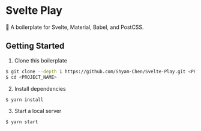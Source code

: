 # Svelte Play

:icecream: A boilerplate for Svelte, Material, Babel, and PostCSS.

## Getting Started

1. Clone this boilerplate

```bash
$ git clone --depth 1 https://github.com/Shyam-Chen/Svelte-Play.git <PROJECT_NAME>
$ cd <PROJECT_NAME>
```

2. Install dependencies

```bash
$ yarn install
```

3. Start a local server

```bash
$ yarn start
```
